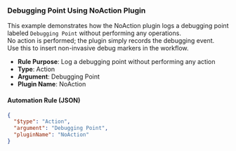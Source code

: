 ### Debugging Point Using NoAction Plugin

This example demonstrates how the NoAction plugin logs a debugging point labeled `Debugging Point` without performing any operations.  
No action is performed; the plugin simply records the debugging event.  
Use this to insert non-invasive debug markers in the workflow.

- **Rule Purpose**: Log a debugging point without performing any action  
- **Type**: Action  
- **Argument**: Debugging Point  
- **Plugin Name**: NoAction  

#### Automation Rule (JSON)

```json
{
  "$type": "Action",
  "argument": "Debugging Point",
  "pluginName": "NoAction"
}
```
